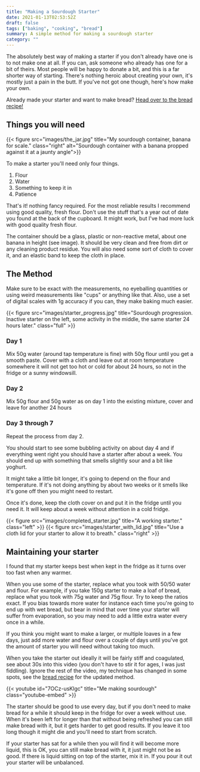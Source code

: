 ```yaml
---
title: "Making a Sourdough Starter"
date: 2021-01-13T02:53:52Z
draft: false
tags: ["baking", "cooking", "bread"]
summary: A simple method for making a sourdough starter
category: ""
---
```


The absolutely best way of making a starter if you don't already have one is to not make one at all. If you can, ask someone who already has one for a bit of theirs. Most people will be happy to donate a bit, and this is a far shorter way of starting. There's nothing heroic about creating your own, it's mostly just a pain in the butt. If you've not got one though, here's how make your own.

Already made your starter and want to make bread? [Head over to the bread recipe!](/posts/simple-sourdough-bread/)

## Things you will need

{{< figure src="images/the_jar.jpg" title="My sourdough container, banana for scale." class="right" alt="Sourdough container with a banana propped against it at a jaunty angle">}}

To make a starter you'll need only four things.

1. Flour
2. Water
3. Something to keep it in
4. Patience

That's it! nothing fancy required. For the most reliable results I recommend using good quality, fresh flour. Don't use the stuff that's a year out of date you found at the back of the cupboard. It might work, but I've had more luck with good quality fresh flour.

The container should be a glass, plastic or non-reactive metal, about one banana in height (see image). It should be very clean and free from dirt or any cleaning product residue. You will also need some sort of cloth to cover it, and an elastic band to keep the cloth in place.

## The Method

Make sure to be exact with the measurements, no eyeballing quantities or using weird measurements like "cups" or anything like that. Also, use a set of digital scales with 1g accuracy if you can, they make baking much easier.

{{< figure src="images/starter_progress.jpg" title="Sourdough progression. Inactive starter on the left, some activity in the middle, the same starter 24 hours later." class="full" >}}

### Day 1

Mix 50g water (around tap temperature is fine) with 50g flour until you get a smooth paste. Cover with a cloth and leave out at room temperature somewhere it will not get too hot or cold for about 24 hours, so not in the fridge or a sunny windowsill.

### Day 2

Mix 50g flour and 50g water as on day 1 into the existing mixture, cover and leave for another 24 hours

### Day 3 through 7

Repeat the process from day 2.

You should start to see some bubbling activity on about day 4 and if everything went right you should have a starter after about a week. You should end up with something that smells slightly sour and a bit like yoghurt.

It might take a little bit longer, it's going to depend on the flour and temperature. If it's not doing anything by about two weeks or it smells like it's gone off then you might need to restart.

Once it's done, keep the cloth cover on and put it in the fridge until you need it. It will keep about a week without attention in a cold fridge.

{{< figure src="images/completed_starter.jpg" title="A working starter." class="left" >}}
{{< figure src="images/starter_with_lid.jpg" title="Use a cloth lid for your starter to allow it to breath." class="right" >}}

## Maintaining your starter

I found that my starter keeps best when kept in the fridge as it turns over too fast when any warmer.

When you use some of the starter, replace what you took with 50/50 water and flour. For example, if you take 150g starter to make a loaf of bread, replace what you took with 75g water and 75g flour. Try to keep the ratios exact. If you bias towards more water for instance each time you're going to end up with wet bread, but bear in mind that over time your starter will suffer from evaporation, so you may need to add a little extra water every once in a while.

If you think you might want to make a larger, or multiple loaves in a few days, just add more water and flour over a couple of days until you've got the amount of starter you will need without taking too much.

When you take the starter out ideally it will be fairly stiff and coagulated, see about 30s into this video (you don't have to stir it for ages, I was just fiddling). Ignore the rest of the video, my technique has changed in some spots, see the [bread recipe](/posts/simple-sourdough-bread/) for the updated method.

{{< youtube id="7OCz-usKlgc" title="Me making sourdough" class="youtube-embed" >}}

The starter should be good to use every day, but if you don't need to make bread for a while it should keep in the fridge for over a week without use. When it's been left for longer than that without being refreshed you can still make bread with it, but it gets harder to get good results. If you leave it too long though it might die and you'll need to start from scratch.

If your starter has sat for a while then you will find it will become more liquid, this is OK, you can still make bread with it, it just might not be as good. If there is liquid sitting on top of the starter, mix it in. If you pour it out your starter will be unbalanced.

